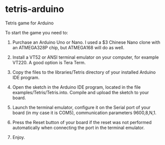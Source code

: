 # tetris-arduino
Tetris game for Arduino

To start the game you need to:

1. Purchase an Arduino Uno or Nano. I used a $3 Chinese Nano clone with an ATMEGA328P chip, but ATMEGA168 will do as well.

2. Install a VT52 or ANSI terminal emulator on your computer, for example VT220. A good option is Tera Term.

3. Copy the files to the libraries/Tetris directory of your installed Arduino IDE program.

4. Open the sketch in the Arduino IDE program, located in the file examples/Tetris/Tetris.into. Compile and upload the sketch to your board.

5. Launch the terminal emulator, configure it on the Serial port of your board (in my case it is COM5), communication parameters 9600,8,N,1.

6. Press the Reset button of your board if the reset was not performed automatically when connecting the port in the terminal emulator.

7. Enjoy.
